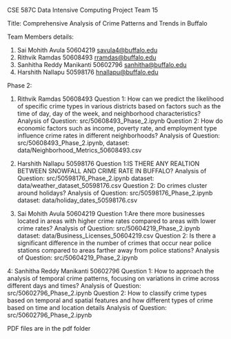CSE 587C Data Intensive Computing Project Team 15

Title: Comprehensive Analysis of Crime Patterns and Trends in Buffalo

Team Members details:

1. Sai Mohith Avula 50604219 savula4@buffalo.edu
2. Rithvik Ramdas 50608493 rramdas@buffalo.edu
3. Sanhitha Reddy Manikanti 50602796 sanhitha@buffalo.edu
4. Harshith Nallapu 50598176 hnallapu@buffalo.edu

Phase 2:

1. Rithvik Ramdas 50608493
Question 1: How can we predict the likelihood of specific crime types in various districts based on factors such as the time of day, day of the week, and neighborhood characteristics?
Analysis of Question: src/50608493_Phase_2.ipynb
Question 2: How do economic factors such as income, poverty rate, and employment type influence crime rates in different neighborhoods?
Analysis of Question: src/50608493_Phase_2.ipynb, dataset: data/Neighborhood_Metrics_50608493.csv

2. Harshith Nallapu 50598176
Question 1:IS THERE ANY REALTION BETWEEN SNOWFALL AND CRIME RATE IN BUFFALO?
Analysis of Question: src/50598176_Phase_2.ipynb dataset: data/weather_dataset_50598176.csv
Question 2: Do crimes cluster around holidays?
Analysis of Question: src/50598176_Phase_2.ipynb dataset: data/holiday_dates_50598176.csv

3. Sai Mohith Avula 50604219
Question 1:Are there more businesses located in areas with higher crime rates compared to areas with lower crime rates?
Analysis of Question: src/50604219_Phase_2.ipynb dataset: data/Business_Licenses_50604219.csv
Question 2: Is there a  significant difference in the number of crimes that occur near police stations compared to areas farther away from police stations?
Analysis of Question: src/50604219_Phase_2.ipynb 

4: Sanhitha Reddy Manikanti 50602796
Question 1: How to approach the analysis of temporal crime patterns, focusing on variations in crime across different days and times?
Analysis of Question: src/50602796_Phase_2.ipynb
Question 2:  How to classify crime types based on temporal and spatial features and how different types of crime based on time and location details
Analysis of Question: src/50602796_Phase_2.ipynb

PDF files are in the pdf folder
